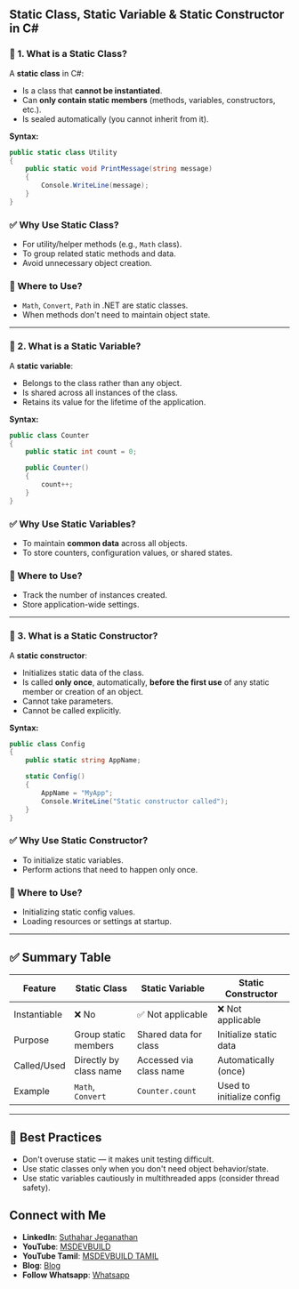 ##  Static Class, Static Variable & Static Constructor in C#

### 🔹 1. What is a **Static Class**?

A **static class** in C#:
- Is a class that **cannot be instantiated**.
- Can **only contain static members** (methods, variables, constructors, etc.).
- Is sealed automatically (you cannot inherit from it).

**Syntax:**
```csharp
public static class Utility
{
    public static void PrintMessage(string message)
    {
        Console.WriteLine(message);
    }
}
```

### ✅ Why Use Static Class?
- For utility/helper methods (e.g., `Math` class).
- To group related static methods and data.
- Avoid unnecessary object creation.

### 📍 Where to Use?
- `Math`, `Convert`, `Path` in .NET are static classes.
- When methods don't need to maintain object state.

---

### 🔹 2. What is a **Static Variable**?

A **static variable**:
- Belongs to the class rather than any object.
- Is shared across all instances of the class.
- Retains its value for the lifetime of the application.

**Syntax:**
```csharp
public class Counter
{
    public static int count = 0;

    public Counter()
    {
        count++;
    }
}
```

### ✅ Why Use Static Variables?
- To maintain **common data** across all objects.
- To store counters, configuration values, or shared states.

### 📍 Where to Use?
- Track the number of instances created.
- Store application-wide settings.

---

### 🔹 3. What is a **Static Constructor**?

A **static constructor**:
- Initializes static data of the class.
- Is called **only once**, automatically, **before the first use** of any static member or creation of an object.
- Cannot take parameters.
- Cannot be called explicitly.

**Syntax:**
```csharp
public class Config
{
    public static string AppName;

    static Config()
    {
        AppName = "MyApp";
        Console.WriteLine("Static constructor called");
    }
}
```

### ✅ Why Use Static Constructor?
- To initialize static variables.
- Perform actions that need to happen only once.

### 📍 Where to Use?
- Initializing static config values.
- Loading resources or settings at startup.

---

## ✅ Summary Table

| Feature             | Static Class        | Static Variable      | Static Constructor      |
|---------------------|---------------------|-----------------------|--------------------------|
| Instantiable        | ❌ No               | ✅ Not applicable     | ❌ Not applicable        |
| Purpose             | Group static members | Shared data for class | Initialize static data  |
| Called/Used         | Directly by class name | Accessed via class name | Automatically (once) |
| Example             | `Math`, `Convert`    | `Counter.count`       | Used to initialize config |

---

## 🧠 Best Practices

- Don't overuse static — it makes unit testing difficult.
- Use static classes only when you don't need object behavior/state.
- Use static variables cautiously in multithreaded apps (consider thread safety).
 ## Connect with Me
- **LinkedIn**: [Suthahar Jeganathan](https://www.linkedin.com/in/jssuthahar/)
- **YouTube**: [MSDEVBUILD](https://www.youtube.com/@MSDEVBUILD)
- **YouTube Tamil**: [MSDEVBUILD TAMIL](https://www.youtube.com/@MSDEVBUILDTamil)
- **Blog**: [Blog](https://www.msdevbuild.com/)
- **Follow Whatsapp**: [Whatsapp](https://www.whatsapp.com/channel/0029Va5j2rHEFeXcTlUhQB0J)
